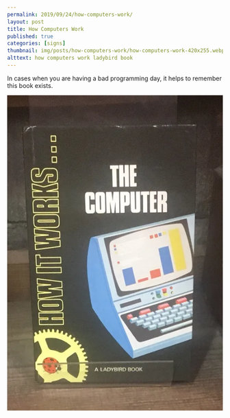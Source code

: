 ```yaml
---
permalink: 2019/09/24/how-computers-work/
layout: post
title: How Computers Work
published: true
categories: [signs]
thumbnail: img/posts/how-computers-work/how-computers-work-420x255.webp
alttext: how computers work ladybird book
---
```


In cases when you are having a bad programming day, it helps to remember this book exists.

![how computers work](/img/posts/how-computers-work/how-computers-work.webp)
